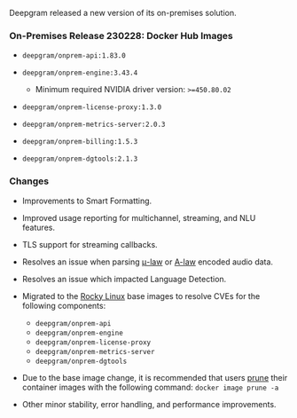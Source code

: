 Deepgram released a new version of its on-premises solution.

### On-Premises Release 230228: Docker Hub Images

- `deepgram/onprem-api:1.83.0`
- `deepgram/onprem-engine:3.43.4`
  - Minimum required NVIDIA driver version: `>=450.80.02`


- `deepgram/onprem-license-proxy:1.3.0`
- `deepgram/onprem-metrics-server:2.0.3`
- `deepgram/onprem-billing:1.5.3`
- `deepgram/onprem-dgtools:2.1.3`

### Changes

- Improvements to Smart Formatting.
- Improved usage reporting for multichannel, streaming, and NLU features.
- TLS support for streaming callbacks.
- Resolves an issue when parsing [μ-law](https://en.wikipedia.org/wiki/%CE%9C-law_algorithm) or [A-law](https://en.wikipedia.org/wiki/A-law_algorithm) encoded audio data.
- Resolves an issue which impacted Language Detection.
- Migrated to the [Rocky Linux](https://rockylinux.org/) base images to resolve CVEs for the following components:
  - `deepgram/onprem-api`
  - `deepgram/onprem-engine`
  - `deepgram/onprem-license-proxy`
  - `deepgram/onprem-metrics-server`
  - `deepgram/onprem-dgtools`


- Due to the base image change, it is recommended that users [prune](https://docs.docker.com/config/pruning/) their container images with the following command:
`docker image prune -a`
- Other minor stability, error handling, and performance improvements.

